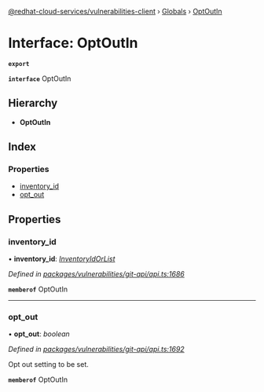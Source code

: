 [@redhat-cloud-services/vulnerabilities-client](../README.md) › [Globals](../globals.md) › [OptOutIn](optoutin.md)

# Interface: OptOutIn

**`export`** 

**`interface`** OptOutIn

## Hierarchy

* **OptOutIn**

## Index

### Properties

* [inventory_id](optoutin.md#inventory_id)
* [opt_out](optoutin.md#opt_out)

## Properties

###  inventory_id

• **inventory_id**: *[InventoryIdOrList](../globals.md#inventoryidorlist)*

*Defined in [packages/vulnerabilities/git-api/api.ts:1686](https://github.com/RedHatInsights/javascript-clients/blob/master/packages/vulnerabilities/git-api/api.ts#L1686)*

**`memberof`** OptOutIn

___

###  opt_out

• **opt_out**: *boolean*

*Defined in [packages/vulnerabilities/git-api/api.ts:1692](https://github.com/RedHatInsights/javascript-clients/blob/master/packages/vulnerabilities/git-api/api.ts#L1692)*

Opt out setting to be set.

**`memberof`** OptOutIn
